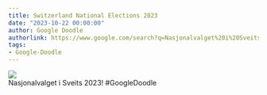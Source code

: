 ```yaml
---
title: Switzerland National Elections 2023
date: "2023-10-22 00:00:00"
author: Google Doodle
authorlink: https://www.google.com/search?q=Nasjonalvalget%20i%20Sveits%202023
tags:
- Google-Doodle
---
```

<img src="https://www.google.com/logos/doodles/2023/switzerland-national-elections-2023-6753651837110143-l.png" referrerpolicy="no-referrer"><br>Nasjonalvalget i Sveits 2023! #GoogleDoodle